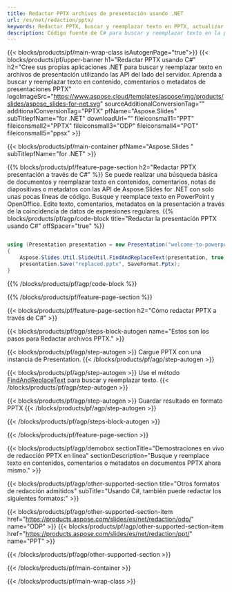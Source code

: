 ```yaml
---
title: Redactar PPTX archivos de presentación usando .NET
url: /es/net/redaction/pptx/
keywords: Redactar PPTX, buscar y reemplazar texto en PPTX, actualizar PPTX Presentación
description: Código fuente de C# para buscar y reemplazar texto en la presentación PPTX.
---
```


{{< blocks/products/pf/main-wrap-class isAutogenPage="true">}}
{{< blocks/products/pf/upper-banner h1="Redactar PPTX usando C#" h2="Cree sus propias aplicaciones .NET para buscar y reemplazar texto en archivos de presentación utilizando las API del lado del servidor. Aprenda a buscar y reemplazar texto en contenido, comentarios o metadatos de presentaciones PPTX" logoImageSrc="https://www.aspose.cloud/templates/aspose/img/products/slides/aspose_slides-for-net.svg" sourceAdditionalConversionTag="" additionalConversionTag="PPTX" pfName="Aspose.Slides" subTitlepfName="for .NET" downloadUrl="" fileiconsmall1="PPT" fileiconsmall2="PPTX" fileiconsmall3="ODP" fileiconsmall4="POT" fileiconsmall5="ppsx" >}}

{{< blocks/products/pf/main-container pfName="Aspose.Slides " subTitlepfName="for .NET" >}}

{{% blocks/products/pf/feature-page-section  h2="Redactar PPTX presentación a través de C#" %}}
Se puede realizar una búsqueda básica de documentos y reemplazar texto en contenidos, comentarios, notas de diapositivas o metadatos con las API de Aspose.Slides for .NET con solo unas pocas líneas de código. Busque y reemplace texto en PowerPoint y OpenOffice. Edite texto, comentarios, metadatos en la presentación a través de la coincidencia de datos de expresiones regulares.
{{% blocks/products/pf/agp/code-block title="Redactar la presentación PPTX usando C#" offSpacer="true" %}}

```cs

using (Presentation presentation = new Presentation("welcome-to-powerpoint.pptx"))
{
    Aspose.Slides.Util.SlideUtil.FindAndReplaceText(presentation, true, "PowerPoint", "Aspose.Slides", null);
    presentation.Save("replaced.pptx", SaveFormat.Pptx);
}
```

{{% /blocks/products/pf/agp/code-block %}}

{{% /blocks/products/pf/feature-page-section %}}

{{< blocks/products/pf/feature-page-section  h2="Cómo redactar PPTX a través de C#" >}}

{{< blocks/products/pf/agp/steps-block-autogen name="Estos son los pasos para Redactar archivos PPTX." >}}

{{< blocks/products/pf/agp/step-autogen >}}
Cargue PPTX con una instancia de Presentation.
{{< /blocks/products/pf/agp/step-autogen >}}

{{< blocks/products/pf/agp/step-autogen >}}
Use el método [FindAndReplaceText](https://reference.aspose.com/slides/net/aspose.slides.util/slideutil/findandreplacetext/) para buscar y reemplazar texto.
{{< /blocks/products/pf/agp/step-autogen >}}

{{< blocks/products/pf/agp/step-autogen >}}
Guardar resultado en formato PPTX
{{< /blocks/products/pf/agp/step-autogen >}}

{{< /blocks/products/pf/agp/steps-block-autogen >}}

{{< /blocks/products/pf/feature-page-section >}}

{{< blocks/products/pf/agp/demobox sectionTitle="Demostraciones en vivo de redacción PPTX en línea" sectionDescription="Busque y reemplace texto en contenidos, comentarios o metadatos en documentos PPTX ahora mismo." >}}

{{< blocks/products/pf/agp/other-supported-section title="Otros formatos de redacción admitidos" subTitle="Usando C#, también puede redactar los siguientes formatos:" >}}

{{< blocks/products/pf/agp/other-supported-section-item href="https://products.aspose.com/slides/es/net/redaction/odp/" name="ODP" >}}
{{< blocks/products/pf/agp/other-supported-section-item href="https://products.aspose.com/slides/es/net/redaction/ppt/" name="PPT" >}}


{{< /blocks/products/pf/agp/other-supported-section >}}

{{< /blocks/products/pf/main-container >}}
    
{{< /blocks/products/pf/main-wrap-class >}}